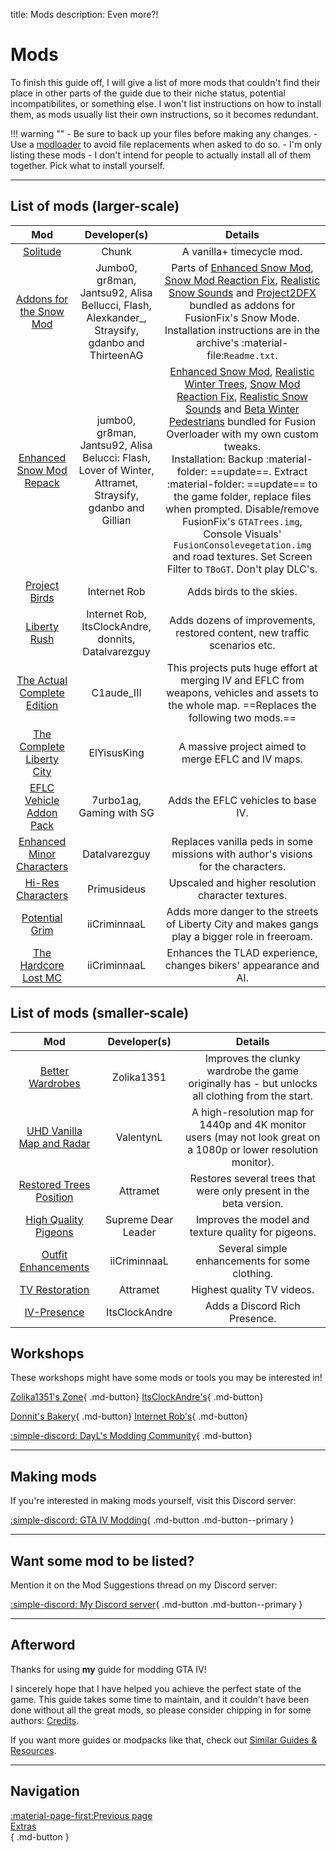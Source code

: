 title: Mods
description: Even more?!

# Mods

To finish this guide off, I will give a list of more mods that couldn't find their place in other parts of the guide due to their niche status, potential incompatibilites, or something else. I won't list instructions on how to install them, as mods usually list their own instructions, so it becomes redundant.

!!! warning ""
    - Be sure to back up your files before making any changes.
    - Use a [modloader](modloading.md) to avoid file replacements when asked to do so.
    - I'm only listing these mods - I don't intend for people to actually install all of them together. Pick what to install yourself.

---

## List of mods (larger-scale)

| Mod | Developer(s) | Details |
| :-: | :----------: | :-----: |
| [Solitude](https://www.nexusmods.com/gta4/mods/417) | Chunk | A vanilla+ timecycle mod. |
| [Addons for the Snow Mod](https://drive.google.com/file/d/1xlFkZUTVMfmqO538J4S1EEGQ4tzOrfOC/view?usp=sharing) | Jumbo0, gr8man, Jantsu92, Alisa Bellucci, Flash, Alexkander_, Straysify, gdanbo and ThirteenAG | Parts of [Enhanced Snow Mod](https://www.moddb.com/mods/gta-iv-snow-mod-enhanced), [Snow Mod Reaction Fix](https://www.lcpdfr.com/downloads/gta4mods/scripts/6919-snow-mod-reaction-fix/), [Realistic Snow Sounds](https://www.moddb.com/mods/realistic-snow-sounds/addons/realistic-snow-sounds) and [Project2DFX](https://github.com/gillian-guide/IV.Project2DFX-PreCE/releases/latest) bundled as addons for FusionFix's Snow Mode.<br>Installation instructions are in the archive's :material-file:`Readme.txt`.</br> |
| [Enhanced Snow Mod Repack](https://drive.google.com/file/d/11PFXrFnvB8JEKVajseL2GIWRd6MdLBBy/view?usp=drive_link)| jumbo0, gr8man, Jantsu92, Alisa Belucci: Flash, Lover of Winter, Attramet, Straysify, gdanbo and Gillian | [Enhanced Snow Mod](https://www.moddb.com/mods/gta-iv-snow-mod-enhanced), [Realistic Winter Trees](https://www.gtainside.com/en/gta4/mods/177373-realistic-winter-trees/), [Snow Mod Reaction Fix](https://www.lcpdfr.com/downloads/gta4mods/scripts/6919-snow-mod-reaction-fix/), [Realistic Snow Sounds](https://www.moddb.com/mods/realistic-snow-sounds/addons/realistic-snow-sounds) and [Beta Winter Pedestrians](https://gtaforums.com/topic/987173-beta-winter-pedestrians/) bundled for Fusion Overloader with my own custom tweaks.<br>Installation: Backup :material-folder: ==update==. Extract :material-folder: ==update== to the game folder, replace files when prompted. Disable/remove FusionFix's `GTATrees.img`, Console Visuals' `FusionConsolevegetation.img` and road textures. Set Screen Filter to `TBoGT`. Don't play DLC's.</br> |
| [Project Birds](https://gtaforums.com/topic/980018-project-birds) | Internet Rob | Adds birds to the skies. |
| [Liberty Rush](https://gtaforums.com/topic/979688-liberty-rush/) | Internet Rob, ItsClockAndre, donnits, Datalvarezguy | Adds dozens of improvements, restored content, new traffic scenarios etc. |
| [The Actual Complete Edition](https://gtaforums.com/topic/967792-grand-theft-auto-iv-the-actual-complete-edition/) | C1aude_III | This projects puts huge effort at merging IV and EFLC from weapons, vehicles and assets to the whole map. ==Replaces the following two mods.== |
| [The Complete Liberty City](https://gtaforums.com/topic/935747-the-complete-liberty-city-gta-iv-eflc-map-mix/) | ElYisusKing | A massive project aimed to merge EFLC and IV maps. |
| [EFLC Vehicle Addon Pack](https://gtaforums.com/topic/972433-eflc-vehicle-addon-pack-for-gta-iv-with-proper-audio-and-naming/) | 7urbo1ag, Gaming with SG | Adds the EFLC vehicles to base IV. |
| [Enhanced Minor Characters](https://gtaforums.com/topic/978737-grand-theft-auto-iv-enhanced-minor-characters/) | Datalvarezguy | Replaces vanilla peds in some missions with author's visions for the characters. |
| [Hi-Res Characters](https://www.gtainside.com/en/gta4/mods/176255-hi-res-characters-update-v1-1-upscaled-mod/) | Primusideus | Upscaled and higher resolution character textures. |
| [Potential Grim](https://gtaforums.com/topic/945227-iveflc-potential-grim/) | iiCriminnaaL | Adds more danger to the streets of Liberty City and makes gangs play a bigger role in freeroam. |
| [The Hardcore Lost MC](https://gtaforums.com/topic/908470-iveflc-the-hardcore-lost-mc/) | iiCriminnaaL | Enhances the TLAD experience, changes bikers' appearance and AI. |

## List of mods (smaller-scale)

| Mod | Developer(s) | Details |
| :-: | :----------: | :-----: |
| [Better Wardrobes](https://zolika1351.pages.dev/mods/ivwardrobe) | Zolika1351 | Improves the clunky wardrobe the game originally has - but unlocks all clothing from the start. |
| [UHD Vanilla Map and Radar](https://nexusmods.com/gta4/mods/456) | ValentynL | A high-resolution map for 1440p and 4K monitor users (may not look great on a 1080p or lower resolution monitor). |
| [Restored Trees Position](https://gtaforums.com/topic/984591-restored-trees-position/) | Attramet | Restores several trees that were only present in the beta version. |
| [High Quality Pigeons](https://www.gtainside.com/gta4/mods/166924-high-quality-pigeons/) | Supreme Dear Leader | Improves the model and texture quality for pigeons. |
| [Outfit Enhancements](https://gtaforums.com/topic/908611-outfit-enhancements/) | iiCriminnaaL | Several simple enhancements for some clothing. |
| [TV Restoration](https://gtaforums.com/topic/977025-tv-restoration/) | Attramet | Highest quality TV videos. |
| [IV-Presence](https://gtaforums.com/topic/975850-iv-presence/) | ItsClockAndre | Adds a Discord Rich Presence. |

## Workshops

These workshops might have some mods or tools you may be interested in!

[Zolika1351's Zone](https://zolika1351.pages.dev/){ .md-button}  [ItsClockAndre's](https://gtaforums.com/topic/988909-itsclonkandres-workshop/){ .md-button}

[Donnit's Bakery](https://gtaforums.com/topic/974798-donnits-bakery/){ .md-button} [Internet Rob's](https://gtaforums.com/topic/984476-internet-robs-workshop){ .md-button}

[:simple-discord: DayL's Modding Community](https://discord.gg/gZvZmFt2p7){ .md-button}

---

## Making mods

If you're interested in making mods yourself, visit this Discord server:

[:simple-discord: GTA IV Modding](https://discord.gg/p6RU4xJ){ .md-button .md-button--primary }

---

## Want some mod to be listed?

Mention it on the Mod Suggestions thread on my Discord server:

[:simple-discord: My Discord server](https://discord.gg/zwmsQqExbQ){ .md-button .md-button--primary }

---

## Afterword

Thanks for using **my** guide for modding GTA IV!

I sincerely hope that I have helped you achieve the perfect state of the game. This guide takes some time to maintain, and it couldn't have been done without all the great mods, so please consider chipping in for some authors: [Credits](../../resources/credits.md).

If you want more guides or modpacks like that, check out [Similar Guides & Resources](../../resources/similar-guides-modpacks.md).

---

## Navigation

[:material-page-first:Previous page <br>Extras</br>](index.md){ .md-button }
